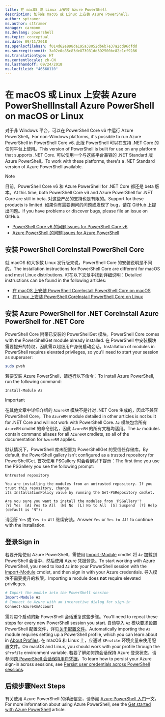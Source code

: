 ```yaml
---
title: 在 macOS 或 Linux 上安装 Azure PowerShell
description: 如何在 macOS 或 Linux 上安装 Azure PowerShell。
author: sptramer
ms.author: sttramer
manager: carmonm
ms.devlang: powershell
ms.topic: conceptual
ms.date: 09/11/2018
ms.openlocfilehash: f014d62e898da195a38052db6b7e37a2cd96dfdd
ms.sourcegitcommit: 3a02e0c85c83de873981dd392500bc82c1cf9286
ms.translationtype: HT
ms.contentlocale: zh-CN
ms.lasthandoff: 09/24/2018
ms.locfileid: "46560110"
---
```

# <a name="install-azure-powershell-on-macos-or-linux"></a><span data-ttu-id="17db9-103">在 macOS 或 Linux 上安装 Azure PowerShell</span><span class="sxs-lookup"><span data-stu-id="17db9-103">Install Azure PowerShell on macOS or Linux</span></span>

<span data-ttu-id="17db9-104">对于非 Windows 平台，可以在 PowerShell Core v6 中运行 Azure PowerShell。</span><span class="sxs-lookup"><span data-stu-id="17db9-104">For non-Windows platforms, it's possible to run Azure PowerShell in PowerShell Core v6.</span></span> <span data-ttu-id="17db9-105">此版 PowerShell 可以在支持 .NET Core 的任何平台上使用。</span><span class="sxs-lookup"><span data-stu-id="17db9-105">This version of PowerShell is built for use on any platform that supports .NET Core.</span></span> <span data-ttu-id="17db9-106">可以使用一个与这些平台兼容的 .NET Standard 版 Azure PowerShell。</span><span class="sxs-lookup"><span data-stu-id="17db9-106">To work with these platforms, there's a .NET Standard version of Azure PowerShell available.</span></span>

> [!NOTE]
> <span data-ttu-id="17db9-107">目前，PowerShell Core v6 和 Azure PowerShell for .NET Core 都还是 beta 版本。</span><span class="sxs-lookup"><span data-stu-id="17db9-107">At this time, both PowerShell Core v6 and Azure PowerShell for .NET Core are still in beta.</span></span>
> <span data-ttu-id="17db9-108">对这些产品的支持也是有限的。</span><span class="sxs-lookup"><span data-stu-id="17db9-108">Support for these products is limited.</span></span> <span data-ttu-id="17db9-109">如果你有需要询问的问题或发现了 bug，请在 GitHub 上提出问题。</span><span class="sxs-lookup"><span data-stu-id="17db9-109">If you have problems or discover bugs, please file an issue on GitHub.</span></span>
>
> * [<span data-ttu-id="17db9-110">PowerShell Core v6 的问题</span><span class="sxs-lookup"><span data-stu-id="17db9-110">Issues for PowerShell Core v6</span></span>](https://github.com/PowerShell/PowerShell/issues)
> * [<span data-ttu-id="17db9-111">Azure PowerShell 的问题</span><span class="sxs-lookup"><span data-stu-id="17db9-111">Issues for Azure PowerShell</span></span>](https://github.com/azure/azure-docs-powershell/issues)

## <a name="install-powershell-core"></a><span data-ttu-id="17db9-112">安装 PowerShell Core</span><span class="sxs-lookup"><span data-stu-id="17db9-112">Install PowerShell Core</span></span>

<span data-ttu-id="17db9-113">就 macOS 和大多数 Linux 发行版来说，PowerShell Core 的安装说明是不同的。</span><span class="sxs-lookup"><span data-stu-id="17db9-113">The installation instructions for PowerShell Core are different for macOS and most Linux distributions.</span></span>
<span data-ttu-id="17db9-114">可在以下文章中找到详细说明：</span><span class="sxs-lookup"><span data-stu-id="17db9-114">Detailed instructions can be found in the following articles:</span></span>

* [<span data-ttu-id="17db9-115">在 macOS 上安装 PowerShell Core</span><span class="sxs-lookup"><span data-stu-id="17db9-115">Install PowerShell Core on macOS</span></span>](/powershell/scripting/setup/installing-powershell-core-on-macos)
* [<span data-ttu-id="17db9-116">在 Linux 上安装 PowerShell Core</span><span class="sxs-lookup"><span data-stu-id="17db9-116">Install PowerShell Core on Linux</span></span>](/powershell/scripting/setup/installing-powershell-core-on-linux)

## <a name="install-azure-powershell-for-net-core"></a><span data-ttu-id="17db9-117">安装 Azure PowerShell for .NET Core</span><span class="sxs-lookup"><span data-stu-id="17db9-117">Install Azure PowerShell for .NET Core</span></span>

<span data-ttu-id="17db9-118">PowerShell Core 附带已安装的 PowerShellGet 模块。</span><span class="sxs-lookup"><span data-stu-id="17db9-118">PowerShell Core comes with the PowerShellGet module already installed.</span></span> <span data-ttu-id="17db9-119">在 PowerShell 中安装模块需要提升的特权，因此需以超级用户身份启动会话。</span><span class="sxs-lookup"><span data-stu-id="17db9-119">Installation of modules in PowerShell requires elevated privileges, so you'll need to start your session as superuser:</span></span>

```bash
sudo pwsh
```

<span data-ttu-id="17db9-120">若要安装 Azure PowerShell，请运行以下命令：</span><span class="sxs-lookup"><span data-stu-id="17db9-120">To install Azure PowerShell, run the following command:</span></span>

```powershell
Install-Module Az
```

> [!IMPORTANT]
> <span data-ttu-id="17db9-121">在其他文章中详细介绍的 `AzureRM` 模块不是针对 .NET Core 生成的，因此不兼容 PowerShell Core。</span><span class="sxs-lookup"><span data-stu-id="17db9-121">The `AzureRM` module detailed in other articles is not built for .NET Core and will not work with PowerShell Core.</span></span> <span data-ttu-id="17db9-122">`Az` 模块包含所有 `AzureRM` cmdlet 的命令别名，因此 `AzureRM` 的所有文档均适用。</span><span class="sxs-lookup"><span data-stu-id="17db9-122">The `Az` modules contain command aliases for all `AzureRM` cmdlets, so all of the documentation for `AzureRM` applies.</span></span>

<span data-ttu-id="17db9-123">默认情况下，PowerShell 库未配置为 PowerShellGet 的受信任存储库。</span><span class="sxs-lookup"><span data-stu-id="17db9-123">By default, the PowerShell gallery isn't configured as a trusted repository for PowerShellGet.</span></span> <span data-ttu-id="17db9-124">首次使用 PSGallery 时会看到以下提示：</span><span class="sxs-lookup"><span data-stu-id="17db9-124">The first time you use the PSGallery you see the following prompt:</span></span>

```output
Untrusted repository

You are installing the modules from an untrusted repository. If you trust this repository, change
its InstallationPolicy value by running the Set-PSRepository cmdlet.

Are you sure you want to install the modules from 'PSGallery'?
[Y] Yes  [A] Yes to All  [N] No  [L] No to All  [S] Suspend  [?] Help (default is "N"):
```

<span data-ttu-id="17db9-125">请回答 `Yes` 或 `Yes to All` 继续安装。</span><span class="sxs-lookup"><span data-stu-id="17db9-125">Answer `Yes` or `Yes to All` to continue with the installation.</span></span>

## <a name="sign-in"></a><span data-ttu-id="17db9-126">登录</span><span class="sxs-lookup"><span data-stu-id="17db9-126">Sign in</span></span>

<span data-ttu-id="17db9-127">若要开始使用 Azure PowerShell，需使用 [Import-Module](/powershell/module/Microsoft.PowerShell.Core/Import-Module) cmdlet 将 `Az` 加载到 PowerShell 会话中，然后使用 Azure 凭据登录。</span><span class="sxs-lookup"><span data-stu-id="17db9-127">To start working with Azure PowerShell, you need to load `Az` into your PowerShell session with the [Import-Module](/powershell/module/Microsoft.PowerShell.Core/Import-Module) cmdlet, and then sign in with your Azure credentials.</span></span> <span data-ttu-id="17db9-128">导入模块不需要提升的权限。</span><span class="sxs-lookup"><span data-stu-id="17db9-128">Importing a module does __not__ require elevated privileges.</span></span>

```powershell
# Import the module into the PowerShell session
Import-Module Az
# Connect to Azure with an interactive dialog for sign-in
Connect-AzureRmAccount
```

<span data-ttu-id="17db9-129">需对每个启动的新 PowerShell 会话重复这些步骤。</span><span class="sxs-lookup"><span data-stu-id="17db9-129">You'll need to repeat these steps for every new PowerShell session you start.</span></span> <span data-ttu-id="17db9-130">自动导入 `Az` 模块要求设置 PowerShell 配置文件，详见[关于配置文件](/powershell/module/microsoft.powershell.core/about/about_profiles)。</span><span class="sxs-lookup"><span data-stu-id="17db9-130">Automatically importing the `Az` module requires setting up a PowerShell profile, which you can learn about in [About Profiles](/powershell/module/microsoft.powershell.core/about/about_profiles).</span></span>
<span data-ttu-id="17db9-131">在 macOS 和 Linux 上，应通过 `$Profile` 环境变量来使用配置文件。</span><span class="sxs-lookup"><span data-stu-id="17db9-131">On macOS and Linux, you should work with your profile through the `$Profile` environment variable.</span></span> <span data-ttu-id="17db9-132">若要了解如何跨会话保持 Azure 登录状态，请参阅[跨 PowerShell 会话保持用户凭据](context-persistence.md)。</span><span class="sxs-lookup"><span data-stu-id="17db9-132">To learn how to persist your Azure sign-in across sessions, see [Persist user credentials across PowerShell sessions](context-persistence.md).</span></span>

## <a name="next-steps"></a><span data-ttu-id="17db9-133">后续步骤</span><span class="sxs-lookup"><span data-stu-id="17db9-133">Next Steps</span></span>

<span data-ttu-id="17db9-134">有关使用 Azure PowerShell 的详细信息，请参阅 [Azure PowerShell 入门](get-started-azureps.md)一文。</span><span class="sxs-lookup"><span data-stu-id="17db9-134">For more information about using Azure PowerShell, see the [Get started with Azure PowerShell](get-started-azureps.md) article.</span></span>
